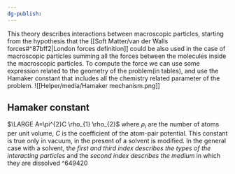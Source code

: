 ```yaml
---
dg-publish:
---
```

This theory describes interactions between macroscopic particles, starting from the hypothesis that the [[Soft Matter/van der Walls forces#^87bff2|London forces definition]] could be also used in the case of macroscopic particles summing all the forces between the molecules inside the macroscopic particles.
To compute the force we can use some expression related to the geometry of the problem(in tables), and use the Hamaker constant that includes all the chemistry related parameter of the problem.
![[Helper/media/Hamaker mechanism.png]]
## Hamaker constant
$\LARGE A=\pi^{2}C \rho_{1} \rho_{2}$ 
where $\rho_{i}$ are the number of atoms per unit volume, $C$ is the coefficient of the atom-pair potential. This constant is true only in vacuum, in the present of a solvent is modified. 
In the general case with a solvent, t*he first and third index describes the types of the interacting particles* and the *second index describes the medium* in which they are dissolved
^649420
